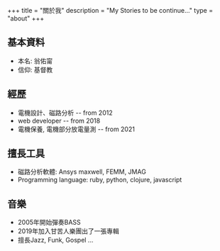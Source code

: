 +++
title = "關於我"
description = "My Stories to be continue..."
type = "about"
+++

## 基本資料
* 本名: 翁佑甯
* 信仰: 基督教

## 經歷
* 電機設計、磁路分析 -- from 2012
* web developer -- from 2018
* 電機保養, 電機部分放電量測 -- from 2021

## 擅長工具
* 磁路分析軟體: Ansys maxwell, FEMM, JMAG
* Programming language: ruby, python, clojure, javascript

## 音樂
* 2005年開始彈奏BASS
* 2019年加入甘苦人樂團出了一張專輯
* 擅長Jazz, Funk, Gospel ...
